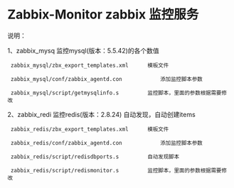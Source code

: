 # Zabbix-Monitor zabbix 监控服务


说明：

1、zabbix_mysq									监控mysql(版本：5.5.42)的各个数值

     zabbix_mysql/zbx_export_templates.xml		模板文件

     zabbix_mysql/conf/zabbix_agentd.con			添加监控脚本参数

     zabbix_mysql/script/getmysqlinfo.s			监控脚本，里面的参数根据需要修改


2、zabbix_redi									监控redis(版本：2.8.24) 自动发现，自动创建items

     zabbix_redis/zbx_export_templates.xml		模板文件

     zabbix_redis/conf/zabbix_agentd.con			添加监控脚本参数
    
     zabbix_redis/script/redisdbports.s			自动发现脚本

     zabbix_redis/script/redismonitor.s			监控脚本，里面的参数根据需要修改

